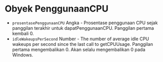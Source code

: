# Obyek PenggunaanCPU

* `prosentasePenggunaanCPU` Angka - Prosentase penggunaan CPU sejak panggilan terakhir untuk dapatPenggunaanCPU. Panggilan pertama kembali 0.
* `idleWakeupsPerSecond` Number - The number of average idle CPU wakeups per second since the last call to getCPUUsage. Panggilan pertama mengembalikan 0. Akan selalu mengembalikan 0 pada Windows.
